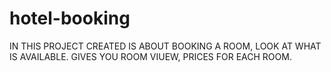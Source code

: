 # hotel-booking

IN THIS PROJECT CREATED IS ABOUT BOOKING A ROOM, LOOK AT WHAT IS AVAILABLE. GIVES YOU ROOM VIUEW, PRICES FOR EACH ROOM.
